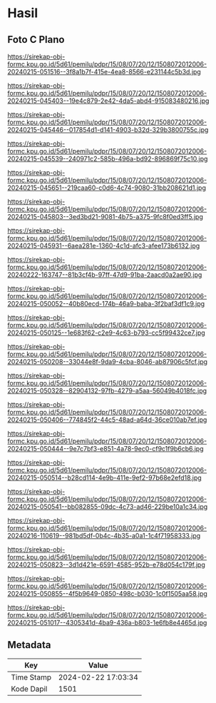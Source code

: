 # Hasil

## Foto C Plano

https://sirekap-obj-formc.kpu.go.id/5d61/pemilu/pdpr/15/08/07/20/12/1508072012006-20240215-051516--3f8a1b7f-415e-4ea8-8566-e231144c5b3d.jpg

https://sirekap-obj-formc.kpu.go.id/5d61/pemilu/pdpr/15/08/07/20/12/1508072012006-20240215-045403--19e4c879-2e42-4da5-abd4-915083480216.jpg

https://sirekap-obj-formc.kpu.go.id/5d61/pemilu/pdpr/15/08/07/20/12/1508072012006-20240215-045446--017854d1-d141-4903-b32d-329b3800755c.jpg

https://sirekap-obj-formc.kpu.go.id/5d61/pemilu/pdpr/15/08/07/20/12/1508072012006-20240215-045539--240971c2-585b-496a-bd92-896869f75c10.jpg

https://sirekap-obj-formc.kpu.go.id/5d61/pemilu/pdpr/15/08/07/20/12/1508072012006-20240215-045651--219caa60-c0d6-4c74-9080-31bb208621d1.jpg

https://sirekap-obj-formc.kpu.go.id/5d61/pemilu/pdpr/15/08/07/20/12/1508072012006-20240215-045803--3ed3bd21-9081-4b75-a375-9fc8f0ed3ff5.jpg

https://sirekap-obj-formc.kpu.go.id/5d61/pemilu/pdpr/15/08/07/20/12/1508072012006-20240215-045931--6aea281e-1360-4c1d-afc3-afee173b6132.jpg

https://sirekap-obj-formc.kpu.go.id/5d61/pemilu/pdpr/15/08/07/20/12/1508072012006-20240222-163747--81b3cf4b-97ff-47d9-91ba-2aacd0a2ae90.jpg

https://sirekap-obj-formc.kpu.go.id/5d61/pemilu/pdpr/15/08/07/20/12/1508072012006-20240215-050052--40b80ecd-174b-46a9-baba-3f2baf3df1c9.jpg

https://sirekap-obj-formc.kpu.go.id/5d61/pemilu/pdpr/15/08/07/20/12/1508072012006-20240215-050125--1e683f62-c2e9-4c63-b793-cc5f99432ce7.jpg

https://sirekap-obj-formc.kpu.go.id/5d61/pemilu/pdpr/15/08/07/20/12/1508072012006-20240215-050208--33044e8f-9da9-4cba-8046-ab87906c5fcf.jpg

https://sirekap-obj-formc.kpu.go.id/5d61/pemilu/pdpr/15/08/07/20/12/1508072012006-20240215-050328--82904132-97fb-4279-a5aa-56049b4018fc.jpg

https://sirekap-obj-formc.kpu.go.id/5d61/pemilu/pdpr/15/08/07/20/12/1508072012006-20240215-050406--774845f2-44c5-48ad-a64d-36ce010ab7ef.jpg

https://sirekap-obj-formc.kpu.go.id/5d61/pemilu/pdpr/15/08/07/20/12/1508072012006-20240215-050444--9e7c7bf3-e851-4a78-9ec0-cf9c1f9b6cb6.jpg

https://sirekap-obj-formc.kpu.go.id/5d61/pemilu/pdpr/15/08/07/20/12/1508072012006-20240215-050514--b28cd114-4e9b-411e-9ef2-97b68e2efd18.jpg

https://sirekap-obj-formc.kpu.go.id/5d61/pemilu/pdpr/15/08/07/20/12/1508072012006-20240215-050541--bb082855-09dc-4c73-ad46-229be10a1c34.jpg

https://sirekap-obj-formc.kpu.go.id/5d61/pemilu/pdpr/15/08/07/20/12/1508072012006-20240216-110619--981bd5df-0b4c-4b35-a0a1-1c4f71958333.jpg

https://sirekap-obj-formc.kpu.go.id/5d61/pemilu/pdpr/15/08/07/20/12/1508072012006-20240215-050823--3d1d421e-6591-4585-952b-e78d054c179f.jpg

https://sirekap-obj-formc.kpu.go.id/5d61/pemilu/pdpr/15/08/07/20/12/1508072012006-20240215-050855--4f5b9649-0850-498c-b030-1c0f1505aa58.jpg

https://sirekap-obj-formc.kpu.go.id/5d61/pemilu/pdpr/15/08/07/20/12/1508072012006-20240215-051017--4305341d-4ba9-436a-b803-1e6fb8e4465d.jpg


## Metadata

| Key        | Value               |
| ---------- | ------------------- |
| Time Stamp | 2024-02-22 17:03:34 |
| Kode Dapil | 1501                |



